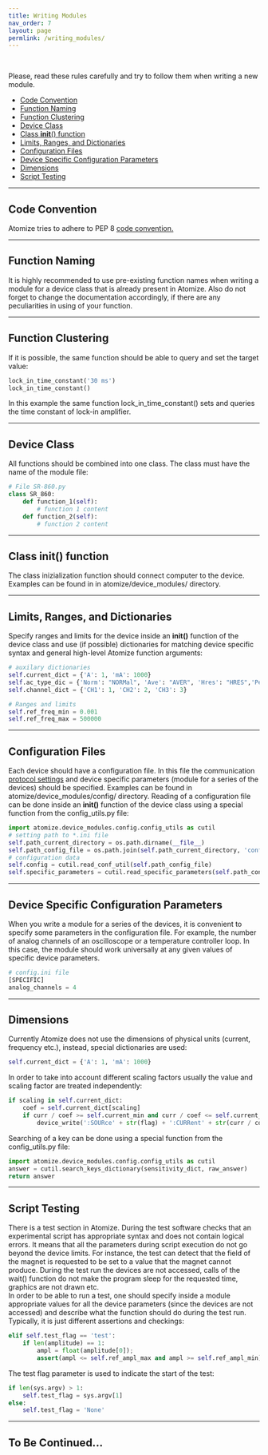 ```yaml
---
title: Writing Modules
nav_order: 7
layout: page
permlink: /writing_modules/
---
```

<br/>

Please, read these rules carefully and try to follow them when writing a new module.<br/>

- [Code Convention](#code-convention)<br/>
- [Function Naming](#function-naming)<br/>
- [Function Clustering](#function-clustering)<br/>
- [Device Class](#device-class)<br/>
- [Class __init__() function](#class-init-function)<br/>
- [Limits, Ranges, and Dictionaries](#limits-ranges-and-dictionaries)<br/>
- [Configuration Files](#configuration-files)<br/>
- [Device Specific Configuration Parameters](#device-specific-configuration-parameters)<br/>
- [Dimensions](#dimensions)<br/>
- [Script Testing](#script-testing)<br/>

---

## Code Convention
Atomize tries to adhere to PEP 8 [code convention.](https://www.python.org/dev/peps/pep-0008/)

---

## Function Naming
It is highly recommended to use pre-existing function names when writing a module for a device class that is already present in Atomize. Also do not forget to change the documentation accordingly, if there are any peculiarities in using of your function.

---

## Function Clustering
If it is possible, the same function should be able to query and set the target value:
```python
lock_in_time_constant('30 ms')
lock_in_time_constant()
```
In this example the same function lock_in_time_constant() sets and queries the time constant of lock-in amplifier.

---

## Device Class
All functions should be combined into one class. The class must have the name of the module file:
```python
# File SR-860.py
class SR_860:
    def function_1(self):
        # function 1 content
    def function_2(self):
        # function 2 content
```

---

## Class __init__() function
The class inizialization function should connect computer to the device. Examples can be found in in atomize/device_modules/ directory. 

---

## Limits, Ranges, and Dictionaries
Specify ranges and limits for the device inside an __init()__ function of the device class and use (if possible) dictionaries for matching device specific syntax and general high-level Atomize function arguments:
```python
# auxilary dictionaries
self.current_dict = {'A': 1, 'mA': 1000}
self.ac_type_dic = {'Norm': "NORMal", 'Ave': "AVER", 'Hres': "HRES",'Peak': "PEAK"}
self.channel_dict = {'CH1': 1, 'CH2': 2, 'CH3': 3}
```
```python
# Ranges and limits
self.ref_freq_min = 0.001
self.ref_freq_max = 500000
```

---

## Configuration Files
Each device should have a configuration file. In this file the communication [protocol settings](/atomize_docs/pages/protocol_settings) and device specific parameters (module for a series of the devices) should be specified. Examples can be found in atomize/device_modules/config/ directory. Reading of a configuration file can be done inside an __init()__ function of the device class using a special function from the config_utils.py file:
```python
import atomize.device_modules.config.config_utils as cutil
# setting path to *.ini file
self.path_current_directory = os.path.dirname(__file__)
self.path_config_file = os.path.join(self.path_current_directory, 'config','SR_860_config.ini')
# configuration data
self.config = cutil.read_conf_util(self.path_config_file)
self.specific_parameters = cutil.read_specific_parameters(self.path_config_file)
```

---

## Device Specific Configuration Parameters
When you write a module for a series of the devices, it is convenient to specify some parameters in the configuration file. For example, the number of analog channels of an oscilloscope or a temperature controller loop. In this case, the module should work universally at any given values of specific device parameters.
```python
# config.ini file
[SPECIFIC]
analog_channels = 4
```

---

## Dimensions
Currently Atomize does not use the dimensions of physical units (current, frequency etc.), instead, special dictionaries are used:
```python
self.current_dict = {'A': 1, 'mA': 1000}
```
In order to take into account different scaling factors usually the value and scaling factor are treated independently:
```python
if scaling in self.current_dict:
    coef = self.current_dict[scaling]
    if curr / coef >= self.current_min and curr / coef <= self.current_max:
        device_write(':SOURce' + str(flag) + ':CURRent' + str(curr / coef))
```
Searching of a key can be done using a special function from the config_utils.py file:
```python
import atomize.device_modules.config.config_utils as cutil
answer = cutil.search_keys_dictionary(sensitivity_dict, raw_answer)
return answer
```

---

## Script Testing
There is a test section in Atomize. During the test software checks that an experimental script has appropriate syntax and does not contain logical errors. It means that all the parameters during script execution do not go beyond the device limits. For instance, the test can detect that the field of the magnet is requested to be set to a value that the magnet cannot produce. During the test run the devices are not accessed, calls of the wait() function do not make the program sleep for the requested time, graphics are not drawn etc.<br/>
In order to be able to run a test, one should specify inside a module appropriate values for all the device parameters (since the devices are not accessed) and describe what the function should do during the test run. Typically, it is just different assertions and checkings:
```python
elif self.test_flag == 'test':
    if len(amplitude) == 1:
        ampl = float(amplitude[0]);
        assert(ampl <= self.ref_ampl_max and ampl >= self.ref_ampl_min), "Incorrect amplitude"
```
The test flag parameter is used to indicate the start of the test:
```python
if len(sys.argv) > 1:
    self.test_flag = sys.argv[1]
else:
    self.test_flag = 'None'
```

---

## To Be Continued...

